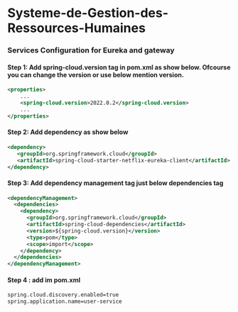 # Systeme-de-Gestion-des-Ressources-Humaines

### Services Configuration for Eureka and gateway

#### Step 1: Add spring-cloud.version tag in pom.xml as show below. Ofcourse you can change the version or use below mention version.
```xml
<properties>
    ...
    <spring-cloud.version>2022.0.2</spring-cloud.version>
    ...
</properties>
```

#### Step 2: Add dependency as show below
```xml
<dependency>
   <groupId>org.springframework.cloud</groupId> 
   <artifactId>spring-cloud-starter-netflix-eureka-client</artifactId>
</dependency>
```

#### Step 3: Add dependency management tag just below dependencies tag
```xml
<dependencyManagement>
  <dependencies>
    <dependency>
      <groupId>org.springframework.cloud</groupId>
      <artifactId>spring-cloud-dependencies</artifactId>
      <version>${spring-cloud.version}</version>
      <type>pom</type>
      <scope>import</scope>
    </dependency>
  </dependencies>
</dependencyManagement>
```

#### Step 4 : add im pom.xml
```xml
spring.cloud.discovery.enabled=true
spring.application.name=user-service
```
